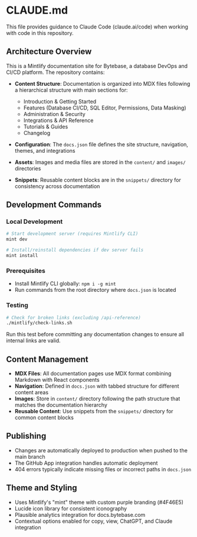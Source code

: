 # CLAUDE.md

This file provides guidance to Claude Code (claude.ai/code) when working with code in this repository.

## Architecture Overview

This is a Mintlify documentation site for Bytebase, a database DevOps and CI/CD platform. The repository contains:

- **Content Structure**: Documentation is organized into MDX files following a hierarchical structure with main sections for:
  - Introduction & Getting Started
  - Features (Database CI/CD, SQL Editor, Permissions, Data Masking)
  - Administration & Security
  - Integrations & API Reference
  - Tutorials & Guides
  - Changelog

- **Configuration**: The `docs.json` file defines the site structure, navigation, themes, and integrations
- **Assets**: Images and media files are stored in the `content/` and `images/` directories
- **Snippets**: Reusable content blocks are in the `snippets/` directory for consistency across documentation

## Development Commands

### Local Development
```bash
# Start development server (requires Mintlify CLI)
mint dev

# Install/reinstall dependencies if dev server fails
mint install
```

### Prerequisites
- Install Mintlify CLI globally: `npm i -g mint`
- Run commands from the root directory where `docs.json` is located

### Testing
```bash
# Check for broken links (excluding /api-reference)
./mintlify/check-links.sh
```
Run this test before committing any documentation changes to ensure all internal links are valid.

## Content Management

- **MDX Files**: All documentation pages use MDX format combining Markdown with React components
- **Navigation**: Defined in `docs.json` with tabbed structure for different content areas
- **Images**: Store in `content/` directory following the path structure that matches the documentation hierarchy
- **Reusable Content**: Use snippets from the `snippets/` directory for common content blocks

## Publishing

- Changes are automatically deployed to production when pushed to the main branch
- The GitHub App integration handles automatic deployment
- 404 errors typically indicate missing files or incorrect paths in `docs.json`

## Theme and Styling

- Uses Mintlify's "mint" theme with custom purple branding (#4F46E5)
- Lucide icon library for consistent iconography
- Plausible analytics integration for docs.bytebase.com
- Contextual options enabled for copy, view, ChatGPT, and Claude integration